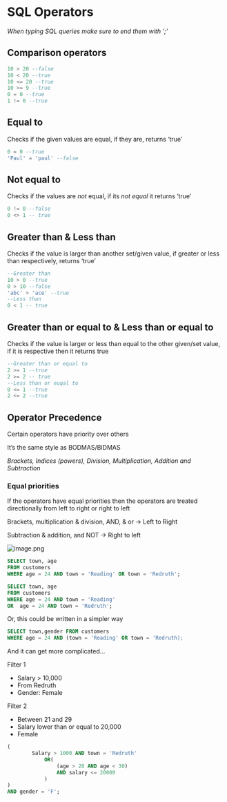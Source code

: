# SQL Operators

*When typing SQL queries make sure to end them with ‘;’*

## Comparison operators

```sql
10 > 20 --false
10 < 20 --true
10 <= 20 --true
10 >= 9 --true
0 = 0 --true
1 != 0 --true
```

## Equal to

Checks if the given values are equal, if they are, returns ‘true’

```sql
0 = 0 --true
'Paul' = 'paul' --false
```

## Not equal to

Checks if the values are *not* equal, if its *not equal* it returns ‘true’

```sql
0 != 0 --false
0 <> 1 -- true
```

## Greater than & Less than

Checks if the value is larger than another set/given value, if greater or less than respectively, returns ‘true’

```sql
--Greater than 
10 > 0 --true
0 > 10 --false
'abc' > 'ace' --true
--Less than
0 < 1 -- true
```

## Greater than or equal to & Less than or equal to

Checks if the value is larger or less than equal to the other given/set value, if it is respective then it returns true

```sql
--Greater than or equal to
2 >= 1 --true
2 >= 2 -- true
--Less than or euqal to
0 <= 1 --true
2 <= 2 --true
```

## Operator Precedence

Certain operators have priority over others

It’s the same style as BODMAS/BIDMAS

*Brackets, Indices (powers), Division, Multiplication, Addition and Subtraction*

### Equal priorities

If the operators have equal priorities then the operators are treated directionally from left to right or right to left

Brackets, multiplication & division, AND, & or → Left to Right

Subtraction & addition, and NOT → Right to left

![image.png](SQL%20Operators%2015453012912780f4ab8ffd9ef9b184bd/image.png)

```sql
SELECT town, age
FROM customers
WHERE age = 24 AND town = 'Reading' OR town = 'Redruth';
```

```sql
SELECT town, age
FROM customers
WHERE age = 24 AND town = 'Reading' 
OR  age = 24 AND town = 'Redruth';
```

Or, this could be written in a simpler way

```sql
SELECT town,gender FROM customers
WHERE age = 24 AND (town = 'Reading' OR town = 'Redruth);
```

And it can get more complicated…

Filter 1

- Salary > 10,000
- From Redruth
- Gender: Female

Filter 2

- Between 21 and 29
- Salary lower than or equal to 20,000
- Female

```sql
(
		Salary > 1000 AND town = 'Redruth'
			OR(
				(age > 20 AND age < 30)
				AND salary <= 20000
			)
)
AND gender = 'F';
```